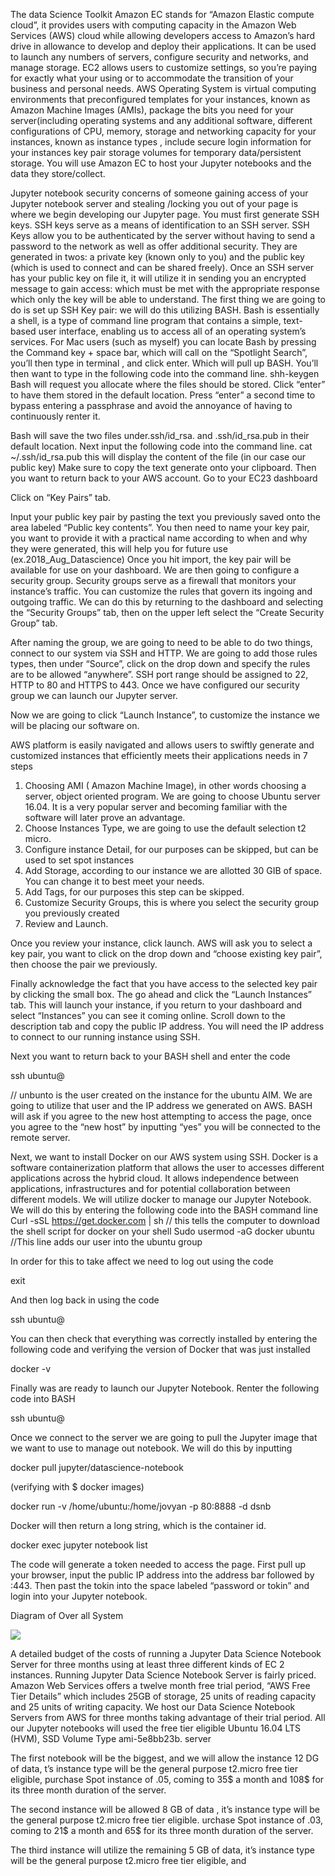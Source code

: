 The data Science Toolkit 
	Amazon EC stands for “Amazon Elastic compute cloud”, it provides users with computing capacity in the Amazon Web Services (AWS) cloud while allowing developers access to Amazon’s hard drive in allowance to develop and deploy their applications. It can be used to launch any numbers of servers, configure security and networks, and manage storage. EC2 allows users to customize settings, so you’re paying for exactly what your using or to accommodate the transition of your business and personal needs. AWS Operating System is virtual computing environments that preconfigured templates for your instances, known as Amazon Machine Images (AMIs), package the bits you need for your server(including operating systems and any additional software, different configurations of CPU, memory, storage and networking capacity for your instances, known as instance types , include secure login information for your instances key pair storage volumes for temporary data/persistent storage. You will use Amazon EC to host your Jupyter notebooks and the data they store/collect. 
	 
Jupyter notebook security concerns of someone gaining access of your Jupyter notebook server and stealing /locking you out of your page is where we begin developing our Jupyter page.  You must first generate SSH keys. SSH keys serve as a means of identification to an SSH server. SSH Keys allow you to be authenticated by the server without having to send a password to the network as well as offer additional security.  They are generated in twos: a private key (known only to you) and the public key (which is used to connect and can be shared freely). Once an SSH server has your public key on file it, it will utilize it in sending you an encrypted message to gain access:  which must be met with the appropriate response which only the key will be able to understand. 
	The first thing we are going to do is set up SSH Key pair: we will do this utilizing BASH. Bash is essentially a shell, is a type of command line program that contains a simple, text-based user interface, enabling us to access all of an operating system’s services. For Mac users (such as myself) you can locate Bash by pressing the Command key +  space bar, which will call on the “Spotlight Search”,  you’ll then type in terminal , and click enter.  Which will pull up BASH. You’ll then want to type in the following code into the command line.
shh-keygen
Bash will request you allocate where the files should be stored. Click “enter” to have them stored in the default location. Press “enter” a second time to bypass entering a passphrase and avoid the annoyance of having to continuously renter it. 

 
Bash will save the two files under.ssh/id_rsa. and .ssh/id_rsa.pub in their default location. Next input the following code into the command line.
cat ~/.ssh/id_rsa.pub 
this will display the content of the file (in our case our public key) Make sure to copy the text generate onto your clipboard.  Then you want to return back to your AWS account. Go to your EC23 dashboard
 

Click on “Key Pairs” tab.

 

Input your public key pair by pasting the text you previously saved onto the area labeled “Public key contents”. You then need to name your key pair, you want to provide it with a practical name according to when and why they were generated, this will help you for future use (ex.2018_Aug_Datascience) Once you hit import, the key pair will be available for use on your dashboard. 
We are then going to configure a security group. Security groups serve as a firewall that monitors your instance’s traffic. You can customize the rules that govern its ingoing and outgoing traffic. We can do this by returning to the dashboard and selecting the  “Security Groups” tab, then on the upper left select the “Create Security Group” tab.
 
After naming the group, we are going to need to be able to do two things, connect to our system via SSH and HTTP. We are going to add those rules types, then under “Source”,  click on the drop down and  specify the rules are to be allowed “anywhere”. SSH port range should be assigned to 22, HTTP to 80 and HTTPS to 443. Once we have configured our security group we can launch our Jupyter server. 




Now we are going to click “Launch Instance”, to customize the instance we will be placing our software on.
 

AWS platform is easily navigated and allows users to swiftly generate and customized instances that efficiently meets their applications needs in 7 steps
1.	Choosing AMI ( Amazon Machine Image), in other words choosing a server, object oriented program. We are going to choose Ubuntu server 16.04.  It is a very popular server and becoming familiar with the software will later prove an advantage. 
2.	Choose Instances Type, we are going to use the default selection t2 micro. 
3.	Configure instance Detail, for our purposes can be skipped, but can be used to set spot instances
4.	 Add Storage, according to our instance we are allotted 30 GIB of space. You can change it to best meet your needs. 
5.	 Add Tags, for our purposes this step can be skipped.
6.	 Customize Security Groups, this is where you select the security group you previously created 
7.	Review and Launch.






Once you review your instance, click launch. AWS will ask you to select a key pair, you want to click on the drop down and “choose existing key pair”, then choose the pair we previously. 
 

Finally acknowledge the fact that you have access to the selected key pair by clicking the small box. The go ahead and click the “Launch Instances” tab. This will launch your instance, if you return to your dashboard and select “Instances” you can see it coming online. Scroll down to the description tab and copy the public IP address. You will need the IP address to connect to our running instance using SSH.


Next you want to return back to your BASH shell and enter the code 

ssh ubuntu@<ip> 

// unbunto is the user created on the instance for the ubuntu AIM. We are going to utilize that user and the IP address we generated on AWS. BASH will ask if you agree to the new host attempting to access the page, once you agree to the “new host” by inputting “yes” you will be connected to the remote server. 

Next, we want to install Docker on our AWS system using SSH. Docker is a software containerization platform that allows the user to accesses different applications across the hybrid cloud. It allows independence between applications, infrastructures and for potential collaboration between different models. We will utilize docker to manage our Jupyter Notebook. We will do this by entering the following code into the BASH command line
Curl -sSL https://get.docker.com | sh 
// this tells the computer to download the shell script for docker on your shell 
Sudo usermod -aG docker ubuntu
//This line adds our user into the ubuntu group

In order for this to take affect we need to log out using the code

exit 

And then log back in using the code

ssh ubuntu@<ip> 

You can then check that everything was correctly installed by  entering the following code and verifying the version of Docker that was just installed

docker -v

Finally was are ready to launch our Jupyter Notebook. Renter the following code into BASH

ssh ubuntu@<ip> 

Once we connect to the server we are going to pull the Jupyter image that we want to use to manage out notebook. We will do this by inputting 

 docker pull jupyter/datascience-notebook

(verifying with $ docker images)

 docker run -v /home/ubuntu:/home/jovyan -p 80:8888 -d dsnb

Docker will then return a long string, which is the container id. 

docker exec <containerid> jupyter notebook list 

The code will generate a token needed to access the page. First pull up your browser, input the public IP address into the address bar followed by :443. Then past the tokin  into the space labeled “password or  tokin” and login into your Jupyter notebook.


Diagram of Over all System

![](https://uclax.online/user/joeydee123/view/Screen%20Shot%202018-07-21%20at%209.42.57%20PM.png)





A detailed budget of the costs of running a Jupyter Data Science Notebook Server for three months using at least three different kinds of EC 2 instances.
Running Jupyter Data Science Notebook Server is fairly priced. Amazon Web Services offers a  twelve month free trial period,  “AWS Free Tier Details” which  includes 25GB of storage, 25 units of reading capacity and 25 units of writing capacity. We host our Data Science Notebook Servers from AWS for three months taking advantage of their trial period. All our Jupyter notebooks will used the free tier eligible Ubuntu 16.04 LTS (HVM), SSD Volume Type ami-5e8bb23b. server 


The first notebook will be the biggest, and we will allow the instance 12 DG of data, t’s instance type will be the general purpose t2.micro free tier eligible, purchase Spot instance of .05, coming to 35$ a month and 108$ for its three month duration of the server.


The second instance will be allowed 8 GB of data , it’s instance type will be the general purpose t2.micro free tier eligible. urchase Spot instance of .03, coming to 21$ a month and 65$ for its three month duration of the server.


The third instance will utilize the remaining 5 GB of data, it’s instance type will be the general purpose t2.micro free tier eligible, and 







